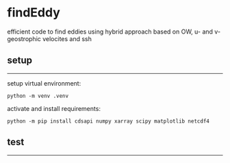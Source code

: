# findEddy
efficient code to find eddies using hybrid approach based on OW, u- and v- geostrophic velocites and ssh

setup
---
---
setup virtual environment:
```
python -m venv .venv
```

activate and install requirements:
```
python -m pip install cdsapi numpy xarray scipy matplotlib netcdf4 
```
test
---
---